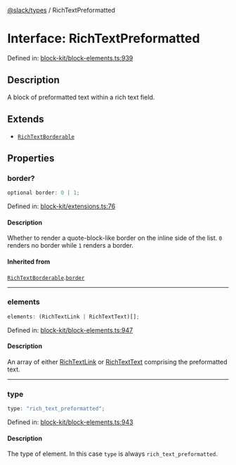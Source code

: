 [@slack/types](../index.md) / RichTextPreformatted

# Interface: RichTextPreformatted

Defined in: [block-kit/block-elements.ts:939](https://github.com/slackapi/node-slack-sdk/blob/main/packages/types/src/block-kit/block-elements.ts#L939)

## Description

A block of preformatted text within a rich text field.

## Extends

- [`RichTextBorderable`](RichTextBorderable.md)

## Properties

### border?

```ts
optional border: 0 | 1;
```

Defined in: [block-kit/extensions.ts:76](https://github.com/slackapi/node-slack-sdk/blob/main/packages/types/src/block-kit/extensions.ts#L76)

#### Description

Whether to render a quote-block-like border on the inline side of the list. `0` renders no border
while `1` renders a border.

#### Inherited from

[`RichTextBorderable`](RichTextBorderable.md).[`border`](RichTextBorderable.md#border)

***

### elements

```ts
elements: (RichTextLink | RichTextText)[];
```

Defined in: [block-kit/block-elements.ts:947](https://github.com/slackapi/node-slack-sdk/blob/main/packages/types/src/block-kit/block-elements.ts#L947)

#### Description

An array of either [RichTextLink](RichTextLink.md) or [RichTextText](RichTextText.md) comprising the preformatted text.

***

### type

```ts
type: "rich_text_preformatted";
```

Defined in: [block-kit/block-elements.ts:943](https://github.com/slackapi/node-slack-sdk/blob/main/packages/types/src/block-kit/block-elements.ts#L943)

#### Description

The type of element. In this case `type` is always `rich_text_preformatted`.
